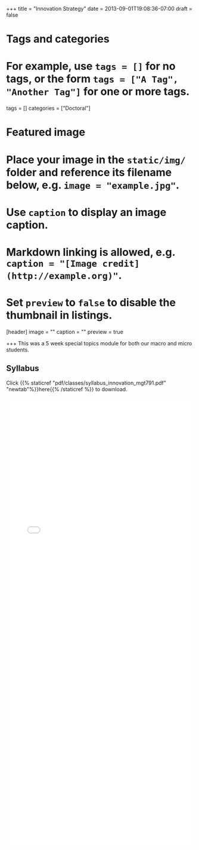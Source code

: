 +++
title = "Innovation Strategy"
date = 2013-09-01T19:08:36-07:00
draft = false

# Tags and categories
# For example, use `tags = []` for no tags, or the form `tags = ["A Tag", "Another Tag"]` for one or more tags.
tags = []
categories = ["Doctoral"]

# Featured image
# Place your image in the `static/img/` folder and reference its filename below, e.g. `image = "example.jpg"`.
# Use `caption` to display an image caption.
#   Markdown linking is allowed, e.g. `caption = "[Image credit](http://example.org)"`.
# Set `preview` to `false` to disable the thumbnail in listings.
[header]
image = ""
caption = ""
preview = true

+++
This was a 5 week special topics module for both our macro and micro students.

## Syllabus

Click {{% staticref "pdf/classes/syllabus_innovation_mgt791.pdf" "newtab"%}}here{{% /staticref %}} to download.

<embed src="/pdf/classes/syllabus_innovation_mgt791.pdf" type="application/pdf" width="100%" height="1200px">
